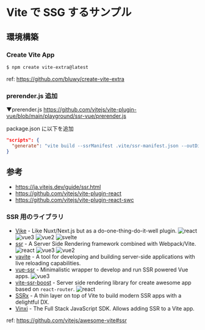 # Vite で SSG するサンプル

## 環境構築

### Create Vite App

```bash
$ npm create vite-extra@latest
```

ref: https://github.com/bluwy/create-vite-extra

### prerender.js 追加

▼prerender.js
https://github.com/vitejs/vite-plugin-vue/blob/main/playground/ssr-vue/prerender.js

package.json に以下を追加

```json
"scripts": {
  "generate": "vite build --ssrManifest .vite/ssr-manifest.json --outDir dist/static && npm run build:server && node prerender"
}
```

## 参考

- https://ja.vitejs.dev/guide/ssr.html
- https://github.com/vitejs/vite-plugin-react
- https://github.com/vitejs/vite-plugin-react-swc

### SSR 用のライブラリ

[react]: https://img.shields.io/badge/-React-4ab2cf
[vue2]: https://img.shields.io/badge/-Vue%202-42b883
[vue3]: https://img.shields.io/badge/-Vue%203-42b883
[svelte]: https://img.shields.io/badge/-Svelte-db552a

- [Vike](https://github.com/vikejs/vike) - Like Nuxt/Next.js but as a do-one-thing-do-it-well plugin. ![react] ![vue3] ![vue2] ![svelte]
- [ssr](https://github.com/zhangyuang/ssr) - A Server Side Rendering framework combined with Webpack/Vite. ![react] ![vue3] ![vue2]
- [vavite](https://github.com/cyco130/vavite) - A tool for developing and building server-side applications with live reloading capabilities.
- [vue-ssr](https://github.com/bistroo/vue-ssr) - Minimalistic wrapper to develop and run SSR powered Vue apps. ![vue3]
- [vite-ssr-boost](https://github.com/Lomray-Software/vite-ssr-boost) - Server side rendering library for create awesome app based on `react-router`. ![react]
- [SSRx](https://github.com/marbemac/ssrx) - A thin layer on top of Vite to build modern SSR apps with a delightful DX.
- [Vinxi](https://github.com/nksaraf/vinxi) - The Full Stack JavaScript SDK. Allows adding SSR to a Vite app.

ref: https://github.com/vitejs/awesome-vite#ssr
